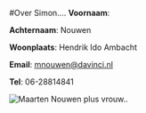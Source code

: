 #Over Simon....
**Voornaam**: 

**Achternaam**: Nouwen

**Woonplaats**: Hendrik Ido Ambacht

**Email**: [mnouwen@davinci.nl](mnouwen@davinci.nl)

**Tel**: 06-28814841


![Maarten Nouwen plus vrouw..](https://scontent-amt2-1.xx.fbcdn.net/v/t1.0-9/311601_388301307885428_128794160_n.jpg?oh=f18a88d658afd9b5fb70c85ba18cc945&oe=5850EB72)
